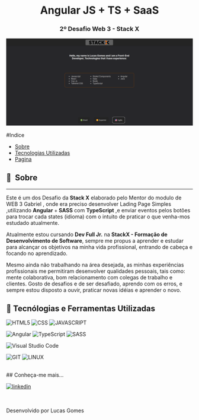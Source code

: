 <h1 align="center">Angular JS + TS + SaaS</h1>
<h3 align="center">2º Desafio Web 3 - Stack X</h3>

<p align="center">
  <img src="https://github.com/llucasgomes/Desafio-StackX-Web3-Angular-Ts/blob/main/src/assets/images/tela.png" alt="Imagem de tela do projeto"/>
  
  
</p>
#Indice

- [Sobre](#-sobre)
- [Tecnologias Utilizadas](#-tecnologias-utilizadas)
- [Pagina](https://desafio-stack-x-web3-react-ts.vercel.app/)

## 🔖&nbsp; Sobre

---

Este é um dos Desafio da <strong>Stack X</strong>  elaborado pelo Mentor do modulo de WEB 3 Gabriel , onde era preciso desenvolver Lading Page Simples ,utilizando <strong>Angular </strong> +<strong> SASS</strong> com <strong> TypeScript</strong> ,e enviar eventos pelos botões para trocar cada states (idioma) com o intuito de praticar o que venha-mos estudado atualmente.



Atualmente estou cursando <strong>Dev Full Jr.</strong> na <strong>StackX - Formação de Desenvolvimento de Software</strong>,
sempre me propus a aprender e estudar para alcançar os objetivos na minha vida profissional, entrando de cabeça e focando no aprendizado.

Mesmo ainda não trabalhando na área desejada, as minhas experiências profissionais me permitiram desenvolver qualidades pessoais, tais como: mente colaborativa, bom relacionamento com colegas de trabalho e clientes. Gosto de desafios e de ser desafiado, aprendo com os erros, e sempre estou disposto a ouvir, praticar novas idéias e aprender o novo.
<br>

## 🚀 Tecnólogias e Ferramentas Utilizadas

![HTML5](https://img.shields.io/badge/HTML5-E34F26?style=for-the-badge&logo=html5&logoColor=white) ![CSS](https://img.shields.io/badge/CSS3-1572B6?style=for-the-badge&logo=css3&logoColor=white) ![JAVASCRIPT](https://img.shields.io/badge/JavaScript-F7DF1E?style=for-the-badge&logo=javascript&logoColor=black) 

![Angular](https://img.shields.io/badge/angular-%23DD0031.svg?style=for-the-badge&logo=angular&logoColor=white) ![TypeScript](https://img.shields.io/badge/typescript-%23007ACC.svg?style=for-the-badge&logo=typescript&logoColor=white) ![SASS](https://img.shields.io/badge/SASS-hotpink.svg?style=for-the-badge&logo=SASS&logoColor=white)

![Visual Studio Code](https://img.shields.io/badge/Visual_Studio-5C2D91?style=for-the-badge&logo=visual%20studio&logoColor=white)

![GIT](https://img.shields.io/badge/Git-E34F26?style=for-the-badge&logo=git&logoColor=white) ![LINUX](https://img.shields.io/badge/Linux-E34F26?style=for-the-badge&logo=linux&logoColor=black)

<br>
## Conheça-me mais...

[<img src='https://img.shields.io/badge/LinkedIn-0077B5?style=for-the-badge&logo=linkedin&logoColor=white' alt='linkedin' height='30'>](https://www.linkedin.com/in/llucasgomess/)

<br><br>
Desenvolvido por Lucas Gomes